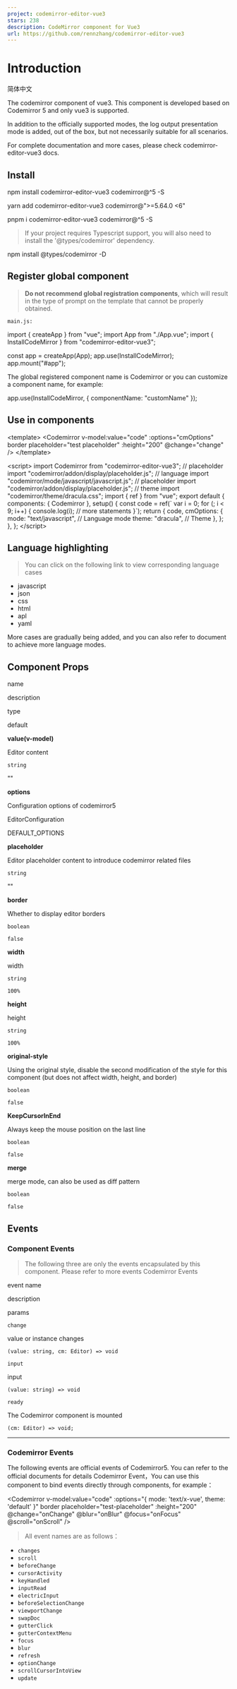 ```yaml
---
project: codemirror-editor-vue3
stars: 238
description: CodeMirror component for Vue3
url: https://github.com/rennzhang/codemirror-editor-vue3
---
```


Introduction
============

简体中文

The codemirror component of vue3. This component is developed based on Codemirror 5 and only vue3 is supported.

In addition to the officially supported modes, the log output presentation mode is added, out of the box, but not necessarily suitable for all scenarios.

For complete documentation and more cases, please check codemirror-editor-vue3 docs.

Install
-------

npm install codemirror-editor-vue3 codemirror@^5 -S

yarn add codemirror-editor-vue3 codemirror@"\>=5.64.0 <6"

pnpm i codemirror-editor-vue3 codemirror@^5 -S

> If your project requires Typescript support, you will also need to install the '@types/codemirror' dependency.

npm install @types/codemirror -D

Register global component
-------------------------

> **Do not recommend global registration components**, which will result in the type of prompt on the template that cannot be properly obtained.

`main.js:`

import { createApp } from "vue";
import App from "./App.vue";
import { InstallCodeMirror } from "codemirror-editor-vue3";

const app \= createApp(App);
app.use(InstallCodeMirror);
app.mount("#app");

The global registered component name is Codemirror or you can customize a component name, for example:

app.use(InstallCodeMirror, { componentName: "customName" });

Use in components
-----------------

<template\>
  <Codemirror
    v-model:value\="code"
    :options\="cmOptions"
    border
    placeholder\="test placeholder"
    :height\="200"
    @change\="change"
  />
</template\>

<script\>
import Codemirror from "codemirror-editor-vue3";
// placeholder
import "codemirror/addon/display/placeholder.js";
// language
import "codemirror/mode/javascript/javascript.js";
// placeholder
import "codemirror/addon/display/placeholder.js";
// theme
import "codemirror/theme/dracula.css";
import { ref } from "vue";
export default {
  components: { Codemirror },
  setup() {
    const code \= ref(\`
var i = 0;
for (; i < 9; i++) {
  console.log(i);
  // more statements
}\`);
    return {
      code,
      cmOptions: {
        mode: "text/javascript", // Language mode
        theme: "dracula", // Theme
      },
    };
  },
};
</script\>

Language highlighting
---------------------

> You can click on the following link to view corresponding language cases

-   javascript
-   json
-   css
-   html
-   apl
-   yaml

More cases are gradually being added, and you can also refer to document to achieve more language modes.

Component Props
---------------

name

description

type

default

**value(v-model)**

Editor content

`string`

""

**options**

Configuration options of codemirror5

EditorConfiguration

DEFAULT\_OPTIONS

**placeholder**

Editor placeholder content to introduce codemirror related files

`string`

""

**border**

Whether to display editor borders

`boolean`

`false`

**width**

width

`string`

`100%`

**height**

height

`string`

`100%`

**original-style**

Using the original style, disable the second modification of the style for this component (but does not affect width, height, and border)

`boolean`

`false`

**KeepCursorInEnd**

Always keep the mouse position on the last line

`boolean`

`false`

**merge**

merge mode, can also be used as diff pattern

`boolean`

`false`

Events
------

### Component Events

> The following three are only the events encapsulated by this component. Please refer to more events Codemirror Events

event name

description

params

`change`

value or instance changes

`(value: string, cm: Editor) => void`

`input`

input

`(value: string) => void`

`ready`

The Codemirror component is mounted

`(cm: Editor) => void;`

* * *

### Codemirror Events

The following events are official events of Codemirror5. You can refer to the official documents for details Codemirror Event，You can use this component to bind events directly through components, for example：

<Codemirror
  v-model:value\="code"
  :options\="{ mode: 'text/x-vue', theme: 'default' }"
  border
  placeholder="test-placeholder"
  :height\="200"
  @change\="onChange"
  @blur\="onBlur"
  @focus\="onFocus"
  @scroll\="onScroll"
/>

> All event names are as follows：

-   `changes`
-   `scroll`
-   `beforeChange`
-   `cursorActivity`
-   `keyHandled`
-   `inputRead`
-   `electricInput`
-   `beforeSelectionChange`
-   `viewportChange`
-   `swapDoc`
-   `gutterClick`
-   `gutterContextMenu`
-   `focus`
-   `blur`
-   `refresh`
-   `optionChange`
-   `scrollCursorIntoView`
-   `update`
